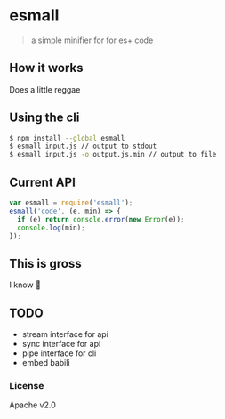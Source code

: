 # esmall

> a simple minifier for for es+ code

## How it works

Does a little reggae

## Using the cli

```bash
$ npm install --global esmall
$ esmall input.js // output to stdout
$ esmall input.js -o output.js.min // output to file
```

## Current API

```js
var esmall = require('esmall');
esmall('code', (e, min) => {
  if (e) return console.error(new Error(e));
  console.log(min);
});
```

## This is gross

I know 🎉

## TODO

* stream interface for api
* sync interface for api
* pipe interface for cli
* embed babili

### License

Apache v2.0